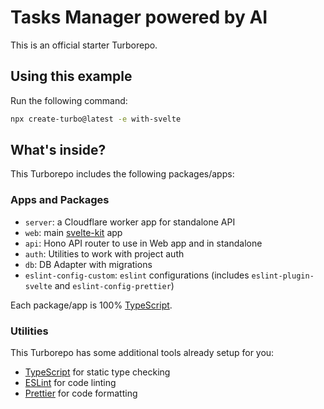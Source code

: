 # Tasks Manager powered by AI

This is an official starter Turborepo.

## Using this example

Run the following command:

```sh
npx create-turbo@latest -e with-svelte
```

## What's inside?

This Turborepo includes the following packages/apps:

### Apps and Packages

- `server`: a Cloudflare worker app for standalone API
- `web`: main [svelte-kit](https://kit.svelte.dev/) app
- `api`: Hono API router to use in Web app and in standalone
- `auth`: Utilities to work with project auth
- `db`: DB Adapter with migrations
- `eslint-config-custom`: `eslint` configurations (includes `eslint-plugin-svelte` and `eslint-config-prettier`)

Each package/app is 100% [TypeScript](https://www.typescriptlang.org/).

### Utilities

This Turborepo has some additional tools already setup for you:

- [TypeScript](https://www.typescriptlang.org/) for static type checking
- [ESLint](https://eslint.org/) for code linting
- [Prettier](https://prettier.io) for code formatting
